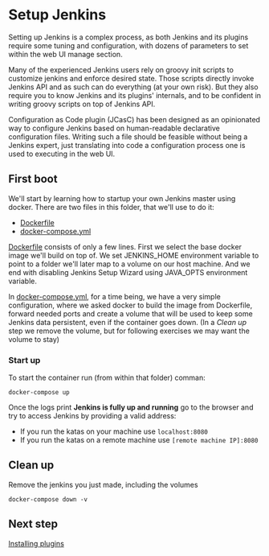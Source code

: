 # Setup Jenkins 

Setting up Jenkins is a complex process, as both Jenkins and its plugins require some tuning and configuration, with dozens of parameters to set within the web UI manage section.

Many of the experienced Jenkins users rely on groovy init scripts to customize jenkins and enforce desired state. Those scripts directly invoke Jenkins API and as such can do everything (at your own risk). But they also require you to know Jenkins and its plugins' internals, and to be confident in writing groovy scripts on top of Jenkins API.

Configuration as Code plugin (JCasC) has been designed as an opinionated way to configure Jenkins based on human-readable declarative configuration files. Writing such a file should be feasible without being a Jenkins expert, just translating into code a configuration process one is used to executing in the web UI.

## First boot

We'll start by learning how to startup your own Jenkins master using docker. There are two files in this folder, that we'll use to do it:
* [Dockerfile](Dockerfile)
* [docker-compose.yml](docker-compose.yml)

[Dockerfile](Dockerfile) consists of only a few lines. First we select the base docker image we'll build on top of. We set JENKINS_HOME environment variable to point to a folder we'll later map to a volume on our host machine. And we end with disabling Jenkins Setup Wizard using JAVA_OPTS environment variable.

In [docker-compose.yml](docker-compose.yml), for a time being, we have a very simple configuration, where we asked docker to build the image from Dockerfile, forward needed ports and create a volume that will be used to keep some Jenkins data persistent, even if the container goes down. (In a *Clean up* step we remove the volume, but for following exercises we may want the volume to stay)

### Start up

To start the container run (from within that folder) comman:

`docker-compose up`

Once the logs print **Jenkins is fully up and running** go to the browser and try to access Jenkins by providing a valid address:
* If you run the katas on your machine use `localhost:8080`
* If you run the katas on a remote machine use `[remote machine IP]:8080`

## Clean up

Remove the jenkins you just made, including the volumes

`docker-compose down -v`

## Next step

[Installing plugins](../installing-plugins/README.md)